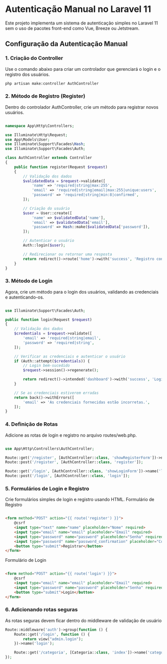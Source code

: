 # Autenticação Manual no Laravel 11

Este projeto implementa um sistema de autenticação simples no Laravel 11 sem o uso de pacotes front-end como Vue, Breeze ou Jetstream.

## Configuração da Autenticação Manual

### 1. Criação do Controller

Use o comando abaixo para criar um controlador que gerenciará o login e o registro dos usuários.

```bash
php artisan make:controller AuthController
```

### 2. Método de Registro (Register)

Dentro do controlador AuthController, crie um método para registrar novos usuários.

```php

namespace App\Http\Controllers;

use Illuminate\Http\Request;
use App\Models\User;
use Illuminate\Support\Facades\Hash;
use Illuminate\Support\Facades\Auth;

class AuthController extends Controller
{
    public function register(Request $request)
    {
        // Validação dos dados
        $validatedData = $request->validate([
            'name' => 'required|string|max:255',
            'email' => 'required|string|email|max:255|unique:users',
            'password' => 'required|string|min:8|confirmed',
        ]);

        // Criação do usuário
        $user = User::create([
            'name' => $validatedData['name'],
            'email' => $validatedData['email'],
            'password' => Hash::make($validatedData['password']),
        ]);

        // Autenticar o usuário
        Auth::login($user);

        // Redirecionar ou retornar uma resposta
        return redirect()->route('home')->with('success', 'Registro concluído com sucesso!');
    }
}
```
### 3. Método de Login

Agora, crie um método para o login dos usuários, validando as credenciais e autenticando-os.

```php

use Illuminate\Support\Facades\Auth;

public function login(Request $request)
{
    // Validação dos dados
    $credentials = $request->validate([
        'email' => 'required|string|email',
        'password' => 'required|string',
    ]);

    // Verificar as credenciais e autenticar o usuário
    if (Auth::attempt($credentials)) {
        // Login bem-sucedido
        $request->session()->regenerate();

        return redirect()->intended('dashboard')->with('success', 'Login bem-sucedido!');
    }

    // Se as credenciais estiverem erradas
    return back()->withErrors([
        'email' => 'As credenciais fornecidas estão incorretas.',
    ]);
}
```

### 4. Definição de Rotas

Adicione as rotas de login e registro no arquivo routes/web.php.

```php

use App\Http\Controllers\AuthController;

Route::get('/register', [AuthController::class, 'showRegisterForm'])->name('register');
Route::post('/register', [AuthController::class, 'register']);

Route::get('/login', [AuthController::class, 'showLoginForm'])->name('login');
Route::post('/login', [AuthController::class, 'login']);
```

### 5. Formulários de Login e Registro

Crie formulários simples de login e registro usando HTML.
Formulário de Registro

```html

<form method="POST" action="{{ route('register') }}">
    @csrf
    <input type="text" name="name" placeholder="Nome" required>
    <input type="email" name="email" placeholder="Email" required>
    <input type="password" name="password" placeholder="Senha" required>
    <input type="password" name="password_confirmation" placeholder="Confirme a Senha" required>
    <button type="submit">Registrar</button>
</form>
```
Formulário de Login

```html

<form method="POST" action="{{ route('login') }}">
    @csrf
    <input type="email" name="email" placeholder="Email" required>
    <input type="password" name="password" placeholder="Senha" required>
    <button type="submit">Login</button>
</form>
```
### 6. Adicionando rotas seguras
As rotas seguras devem ficar dentro do middleware de validação de usuário

```php
Route::middleware('auth')->group(function () {
    Route::get('/login', function () {
        return view("admin.login");
    })->name('login');

    Route::get('/categoria', [Categoria::class, 'index'])->name('categoria');
});
```